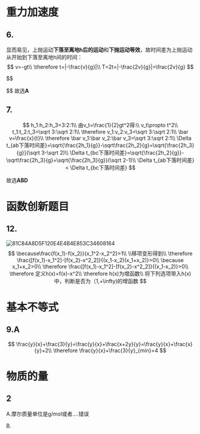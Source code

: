 # 重力加速度

## 6.

显而易见，上抛运动**下落至离地h后的运动**和**下抛运动等效**，故时间差为上抛运动从开始到下落至离地h间的时间：
$$
v=-gt\\
\therefore t=|-\frac{v}{g}|\\
T=2t=|-\frac{2v}{g}|=\frac{2v}{g}
$$

$$

$$
故选**A**

## 7. 

$$
h_1:h_2:h_3=3:2:1\\
由v_t=\frac{1}{2}gt^2得:\\
v_t\propto t^2\\
t_1:t_2:t_3=\sqrt 3:\sqrt 2:1\\
\therefore v_1:v_2:v_3=\sqrt 3:\sqrt 2:1\\
\bar v=\frac{x}{t}\\
\therefore \bar v_1:\bar v_2:\bar v_3=\sqrt 3:\sqrt 2:1\\
\Delta t_{ab下落时间差}=\sqrt{\frac{2h_1}{g}}-\sqrt\frac{2h_2}{g}=\sqrt{\frac{2h_3}{g}}(\sqrt 3-\sqrt 2)\\
\Delta t_{bc下落时间差}=\sqrt{\frac{2h_2}{g}}-\sqrt\frac{2h_3}{g}=\sqrt{\frac{2h_3}{g}}(\sqrt 2-1)\\
\Delta t_{ab下落时间差} < \Delta t_{bc下落时间差}
$$

故选**ABD**

# 函数创新题目

## 12.

![81C84A8D5F120E4E4B4E853C34608164](https://cdn.jsdelivr.net/gh/YuanJieSaMa/personal-photo-house/img/202310282254407.jpg)
$$
\because\frac{f(x_1)-f(x_2)}{x_1^2-x_2^2}>1\\
\\移项变形得到\\
\therefore \frac{[f(x_1)-x_1^2]-[f(x_2)-x^2_2]}{(x_1-x_2)(x_1+x_2)}>0\\
\because x_1+x_2>0\\
\therefore \frac{[f(x_1)-x_1^2]-[f(x_2)-x^2_2]}{(x_1-x_2)}>0\\
\therefore 定义h(x)=f(x)-x^2\\
\therefore h(x)为增函数\\
将下列选项带入h(x)中，判断是否为（1,+\infty)的增函数
$$




# 基本不等式

## 9.A

$$
\frac{y}{x}+\frac{3}{y}=\frac{y}{x}+\frac{x+2y}{y}=\frac{y}{x}+\frac{x}{y}+2\\
\therefore \frac{y}{x}+\frac{3}{y}_{min}=4
$$

# 物质的量

## 2

A.摩尔质量单位是g/mol或者….错误

B.
